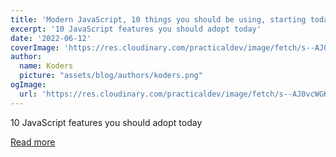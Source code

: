 ```yaml
---
title: 'Modern JavaScript, 10 things you should be using, starting today'
excerpt: '10 JavaScript features you should adopt today'
date: '2022-06-12'
coverImage: 'https://res.cloudinary.com/practicaldev/image/fetch/s--AJ0vcWGK--/c_imagga_scale,f_auto,fl_progressive,h_420,q_auto,w_1000/https://thepracticaldev.s3.amazonaws.com/i/lltq5wvcklpu3ndu9kuk.jpg'
author:
  name: Koders
  picture: "assets/blog/authors/koders.png"
ogImage:
  url: 'https://res.cloudinary.com/practicaldev/image/fetch/s--AJ0vcWGK--/c_imagga_scale,f_auto,fl_progressive,h_420,q_auto,w_1000/https://thepracticaldev.s3.amazonaws.com/i/lltq5wvcklpu3ndu9kuk.jpg'
---
```


10 JavaScript features you should adopt today

[Read more](https://dev.to/azure/modern-javascript-10-things-you-should-be-using-starting-today-1adm)
